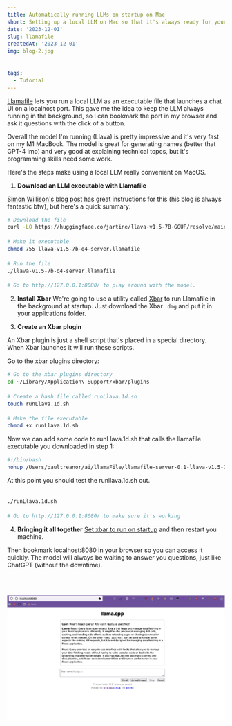 ```yaml
---
title: Automatically running LLMs on startup on Mac
short: Setting up a local LLM on Mac so that it's always ready for your questions
date: '2023-12-01'
slug: llamafile
createdAt: '2023-12-01'
img: blog-2.jpg


tags:
  - Tutorial
---
```



  

[Llamafile](https://hacks.mozilla.org/2023/11/introducing-llamafile/) lets you run a local LLM as an executable file that launches a chat UI on a localhost port. This gave me the idea to keep the LLM always running in the background, so I can bookmark the port in my browser and ask it questions with the click of a button. 

Overall the model I'm running (Llava) is pretty impressive and it's very fast on my M1 MacBook. The model is great for generating names (better that GPT-4 imo) and very good at explaining technical topcs, but it's programming skills need some work. 

Here's the steps make using a local LLM really convenient on MacOS. 

1. **Download an LLM executable with Llamafile**

  [Simon Willison's blog post](https://simonwillison.net/2023/Nov/29/llamafile/) has great instructions for this (his blog is always fantastic btw), but here's a quick summary:

```bash
# Download the file
curl -LO https://huggingface.co/jartine/llava-v1.5-7B-GGUF/resolve/main/llava-v1.5-7b-q4-server.llamafile

# Make it executable
chmod 755 llava-v1.5-7b-q4-server.llamafile

# Run the file
./llava-v1.5-7b-q4-server.llamafile

# Go to http://127.0.0.1:8080/ to play around with the model. 
```

  

2. **Install Xbar**
We're going to use a utility called [Xbar](https://xbarapp.com/) to run Llamafile in the background at startup. Just download the Xbar `.dmg` and put it in your applications folder.

  
3. **Create an Xbar plugin**

An Xbar plugin is just a shell script that's placed in a special directory. When Xbar launches it will run these scripts.

Go to the xbar plugins directory:

  

```bash
# Go to the xbar plugins directory
cd ~/Library/Application\ Support/xbar/plugins

# Create a bash file called runLlava.1d.sh
touch runLlava.1d.sh

# Make the file executable
chmod +x runLlava.1d.sh
```

Now we can add some code to runLlava.1d.sh that calls the llamafile executable you downloaded in step 1:

```bash
#!/bin/bash
nohup /Users/paultreanor/ai/llamaFile/llamafile-server-0.1-llava-v1.5-7b-q4 &
```


At this point you should test the runllava.1d.sh out. 

  

```bash

./runLlava.1d.sh

# Go to http://127.0.0.1:8080/ to make sure it's working
```

  

4. **Bringing it all together**
[Set xbar to run on startup](https://www.idownloadblog.com/2015/03/24/apps-launch-system-startup-mac/) and then restart you machine. 

Then bookmark localhost:8080 in your browser so you can access it quickly. The model will always be waiting to answer you questions, just like ChatGPT (without the downtime).

\
&nbsp;

<img src="/images/llamafile/bookmark.png" alt="llamafile web UI and bookmark">
